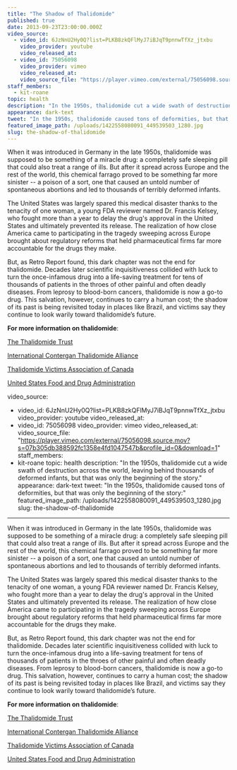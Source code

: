 ```yaml
---
title: "The Shadow of Thalidomide"
published: true
date: 2013-09-23T23:00:00.000Z
video_source:
  - video_id: 6JzNnU2Hy0Q?list=PLKB8zkQFlMyJ7iBJqT9pnnwTfXz_jtxbu
    video_provider: youtube
    video_released_at:
  - video_id: 75056098
    video_provider: vimeo
    video_released_at:
    video_source_file: "https://player.vimeo.com/external/75056098.source.mov?s=07b305db388592fc1358e4fd1047547b&profile_id=0&download=1"
staff_members:
  - kit-roane
topic: health
description: "In the 1950s, thalidomide cut a wide swath of destruction across the world, leaving behind thousands of deformed infants, but that was only the beginning of the story."
appearance: dark-text
tweet: "In the 1950s, thalidomide caused tons of deformities, but that was only the beginning of the story:"
featured_image_path: /uploads/1422558080091_449539503_1280.jpg
slug: the-shadow-of-thalidomide
---
```


When it was introduced in Germany in the late 1950s, thalidomide was supposed to be something of a miracle drug: a completely safe sleeping pill that could also treat a range of ills. But after it spread across Europe and the rest of the world, this chemical farrago proved to be something far more sinister -- a poison of a sort, one that caused an untold number of spontaneous abortions and led to thousands of terribly deformed infants.

The United States was largely spared this medical disaster thanks to the tenacity of one woman, a young FDA reviewer named Dr. Francis Kelsey, who fought more than a year to delay the drug's approval in the United States and ultimately prevented its release. The realization of how close America came to participating in the tragedy sweeping across Europe brought about regulatory reforms that held pharmaceutical firms far more accountable for the drugs they make.

But, as Retro Report found, this dark chapter was not the end for thalidomide. Decades later scientific inquisitiveness collided with luck to turn the once-infamous drug into a life-saving treatment for tens of thousands of patients in the throes of other painful and often deadly diseases. From leprosy to blood-born cancers, thalidomide is now a go-to drug. This salvation, however, continues to carry a human cost; the shadow of its past is being revisited today in places like Brazil, and victims say they continue to look warily toward thalidomide’s future.

**For more information on thalidomide**:

[The Thalidomide Trust](http://www.thalidomidetrust.org/)

[International Contergan Thalidomide Alliance](http://www.ictacampaign.com)

[Thalidomide Victims Association of Canada](http://www.thalidomide.ca/)

[United States Food and Drug Administration](http://www.fda.gov/drugs/newsevents/ucm320924.htm)

video_source:
  - video_id: 6JzNnU2Hy0Q?list=PLKB8zkQFlMyJ7iBJqT9pnnwTfXz_jtxbu
    video_provider: youtube
    video_released_at:
  - video_id: 75056098
    video_provider: vimeo
    video_released_at:
    video_source_file: "https://player.vimeo.com/external/75056098.source.mov?s=07b305db388592fc1358e4fd1047547b&profile_id=0&download=1"
staff_members:
  - kit-roane
topic: health
description: "In the 1950s, thalidomide cut a wide swath of destruction across the world, leaving behind thousands of deformed infants, but that was only the beginning of the story."
appearance: dark-text
tweet: "In the 1950s, thalidomide caused tons of deformities, but that was only the beginning of the story:"
featured_image_path: /uploads/1422558080091_449539503_1280.jpg
slug: the-shadow-of-thalidomide
---

When it was introduced in Germany in the late 1950s, thalidomide was supposed to be something of a miracle drug: a completely safe sleeping pill that could also treat a range of ills. But after it spread across Europe and the rest of the world, this chemical farrago proved to be something far more sinister -- a poison of a sort, one that caused an untold number of spontaneous abortions and led to thousands of terribly deformed infants.

The United States was largely spared this medical disaster thanks to the tenacity of one woman, a young FDA reviewer named Dr. Francis Kelsey, who fought more than a year to delay the drug's approval in the United States and ultimately prevented its release. The realization of how close America came to participating in the tragedy sweeping across Europe brought about regulatory reforms that held pharmaceutical firms far more accountable for the drugs they make.

But, as Retro Report found, this dark chapter was not the end for thalidomide. Decades later scientific inquisitiveness collided with luck to turn the once-infamous drug into a life-saving treatment for tens of thousands of patients in the throes of other painful and often deadly diseases. From leprosy to blood-born cancers, thalidomide is now a go-to drug. This salvation, however, continues to carry a human cost; the shadow of its past is being revisited today in places like Brazil, and victims say they continue to look warily toward thalidomide’s future.

**For more information on thalidomide**:

[The Thalidomide Trust](http://www.thalidomidetrust.org/)

[International Contergan Thalidomide Alliance](http://www.ictacampaign.com)

[Thalidomide Victims Association of Canada](http://www.thalidomide.ca/)

[United States Food and Drug Administration](http://www.fda.gov/drugs/newsevents/ucm320924.htm)

